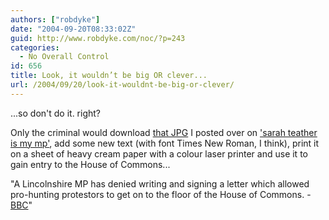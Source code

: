 ```yaml
---
authors: ["robdyke"]
date: "2004-09-20T08:33:02Z"
guid: http://www.robdyke.com/noc/?p=243
categories:
  - No Overall Control
id: 656
title: Look, it wouldn’t be big OR clever...
url: /2004/09/20/look-it-wouldnt-be-big-or-clever/
---
```

...so don't do it. right?

Only the criminal would download [that JPG](http://www.theglobalvoyage.com/robdyke/impeach_letter.jpg) I posted over on ['sarah teather is my mp'](http://sarah-teather-mp.blogspot.com/2004/09/update-impeaching-tony-blair.html), add some new text (with font Times New Roman, I think), print it on a sheet of heavy cream paper with a colour laser printer and use it to gain entry to the House of Commons...

"A Lincolnshire MP has denied writing and signing a letter which allowed pro-hunting protestors to get on to the floor of the House of Commons. - [BBC](http://news.bbc.co.uk/1/hi/england/lincolnshire/3665950.stm)"